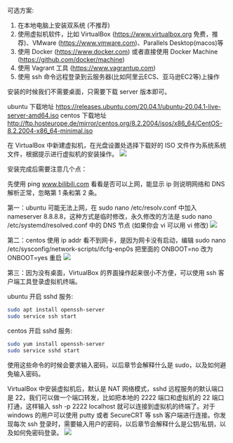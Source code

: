 可选方案:
1. 在本地电脑上安装双系统 (不推荐)
2. 使用虚拟机软件，比如 VirtualBox (https://www.virtualbox.org 免费，推荐)、VMware (https://www.vmware.com)、Parallels Desktop(macos)等
3. 使用 Docker (https://www.docker.com) 或者直接使用 Docker Machine (https://github.com/docker/machine)
4. 使用 Vagrant 工具 (https://www.vagrantup.com) 
5. 使用 ssh 命令远程登录到云服务器(比如阿里云ECS、亚马逊EC2等)上操作


安装的时候我们不需要桌面，只需要下载 server 版本即可。

ubuntu 下载地址 https://releases.ubuntu.com/20.04.1/ubuntu-20.04.1-live-server-amd64.iso 
centos 下载地址 http://ftp.hosteurope.de/mirror/centos.org/8.2.2004/isos/x86_64/CentOS-8.2.2004-x86_64-minimal.iso

在 VirtualBox 中新建虚拟机，在光盘设置处选择下载好的 ISO 文件作为系统系统文件，根据提示进行虚拟机的安装操作。
![](http://develop-developer.oss-cn-hangzhou.aliyuncs.com/images/hesCNBRgunMcuB6kR-hCrTzso6SvDwbAUL_hk_veUr.png?x-oss-process=style/txt-water)

安装完成后需要注意几个点：

先使用 ping www.bilibili.com 看看是否可以上网，能显示 ip 则说明网络和 DNS 解析正常，忽略第 1 条和第 2 条。

第一：ubuntu 可能无法上网，在 sudo nano /etc/resolv.conf 中加入 nameserver 8.8.8.8，这种方式是临时修改，永久修改的方法是 sudo nano /etc/systemd/resolved.conf 中的 DNS 节点 (如果你会 vi 可以用 vi 修改)
![](http://develop-developer.oss-cn-hangzhou.aliyuncs.com/images/aLLMz38KGrYJRxwnf-dkV1TdlnKo0C3AWKFePQRfWW.png?x-oss-process=style/txt-water)

第二：centos 使用 ip addr 看不到网卡，是因为网卡没有启动，编辑 sudo nano /etc/sysconfig/network-scripts/ifcfg-enp0s 把里面的 ONBOOT=no 改为 ONBOOT=yes 重启
![](http://develop-developer.oss-cn-hangzhou.aliyuncs.com/images/2YgJNvqh8g5CdyT52-MNllpvkLotLe9PvFES6GimKg.png?x-oss-process=style/txt-water)

第三：因为没有桌面，VirtualBox 的界面操作起来很小不方便，可以使用 ssh 客户端工具登录虚拟机终端。

ubuntu 开启 sshd 服务:
```bash
sudo apt install openssh-server
sudo service ssh start
```

centos 开启 sshd 服务:
```bash
sudo yum install openssh-server
sudo service sshd start 
```

使用这些命令的时候会要求输入密码，以后章节会解释什么是 sudo，以及如何避免输入密码。

VirtualBox 中安装虚拟机后，默认是 NAT 网络模式，sshd 远程服务的默认端口是 22，我们可以做一个端口转发，比如把本地的 2222 端口和虚拟机的 22 端口打通，这样输入 ssh -p 2222 localhost 就可以连接到虚拟机的终端了。对于 windows 的用户可以使用 putty 或者 SecureCRT 等 ssh 客户端进行连接。你发现每次 ssh 登录时，需要输入用户的密码，以后章节会解释什么是公钥/私钥，以及如何免密码登录。
![](http://develop-developer.oss-cn-hangzhou.aliyuncs.com/images/gdAziDWqFBpEriqt5-P0shRVQtbt50ceY_fH_oPuSh.png?x-oss-process=style/txt-water)

